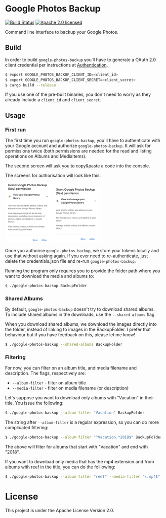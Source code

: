 # Google Photos Backup

[![Build Status](https://travis-ci.org/nlopes/google-photos-backup.svg?branch=master)](https://travis-ci.org/nlopes/google-photos-backup)
[![Apache 2.0 licensed](https://img.shields.io/badge/license-Apache_2.0-blue.svg)](https://github.com/nlopes/google-photos-backup/blob/master/LICENSE)

Command line interface to backup your Google Photos.

## Build

In order to build `google-photos-backup` you'll have to generate a OAuth 2.0 client
credential per instructions at
[Authentication](https://cloud.google.com/docs/authentication/).

```bash
$ export GOOGLE_PHOTOS_BACKUP_CLIENT_ID=<client_id>
$ export GOOGLE_PHOTOS_BACKUP_CLIENT_SECRET=<client_secret>
$ cargo build --release
```

If you use one of the pre-built binaries, you don't need to worry as they already include
a `client_id` and `client_secret`.

## Usage

### First run

The first time you run `google-photos-backup`, you'll have to authenticate with your
Google account and authorize `google-photos-backup`. It will ask for permissions twice
(both permissions are needed for the read and listing operations on Albums and
MediaItems).

The second screen will ask you to copy&paste a code into the console.

The screens for authorisation will look like this:

<img src="https://raw.githubusercontent.com/nlopes/google-photos-backup/master/screenshots/view.png" width="30%" height="30%">
<img src="https://raw.githubusercontent.com/nlopes/google-photos-backup/master/screenshots/view-manage.png" width="30%" height="30%">

Once you authorise `google-photos-backup`, we store your tokens locally and use that
without asking again. If you ever need to re-authenticate, just delete the
credentials.json file and re-run `google-photos-backup`.

Running the program only requires you to provide the folder path where you want to download the media and albums to:

```bash
$ ./google-photos-backup BackupFolder
```

### Shared Albums

By default, `google-photos-backup` doesn't try to download shared albums. To include
shared albums in the downloads, use the `--shared-albums` flag.

When you download shared albums, we download the images directly into the folder, instead
of linking to images in the BackupFolder. I prefer that behaviour but if you have feedback
on this, please let me know!

```bash
$ ./google-photos-backup --shared-albums BackupFolder
```

### Filtering

For now, you can filter on an album title, and media filename and description. The flags, respectively are:
  - `--album-filter` - filter on album title
  - `--media-filter` - filter on media filename (or description)

Let's suppose you want to download only albums with "Vacation" in their title. You issue the following:

```bash
$ ./google-photos-backup --album-filter "Vacation" BackupFolder
```

The string after `--album-filter` is a regular expression, so you can do more complicated filtering:

```bash
$ ./google-photos-backup --album-filter "^Vacation.*2018$" BackupFolder
```

The above will filter for albums that start with "Vacation" and end with "2018".

If you want to download only media that has the mp4 extension and from albums with reef in the title, you can do the folllowing:

```bash
$ ./google-photos-backup --album-filter "reef" --media-filter "\.mp4$" BackupFolder
```

# License

This project is under the Apache License Version 2.0.
